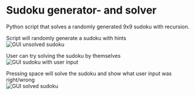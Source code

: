 # Sudoku generator- and solver
Python script that solves a randomly generated 9x9 sudoku with recursion.

Script will randomly generate a sudoku with hints <br/>
![GUI unsolved sudoku](https://i.imgur.com/L2OoR43.png)

User can try solving the sudoku by themselves <br/>
![GUI sudoku with user input](https://i.imgur.com/Jstirgo.png)

Pressing space will solve the sudoku and show what user input was right/wrong<br/>
![GUI solved sudoku](https://i.imgur.com/90kX3Fg.png)

